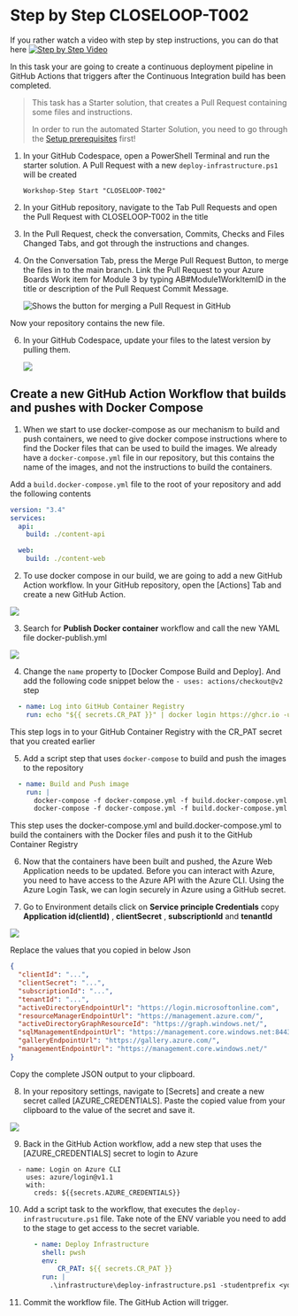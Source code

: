 # Step by Step CLOSELOOP-T002

If you rather watch a video with step by step instructions, you can do that here
[![Step by Step Video](https://img.youtube.com/vi/KeucYraZ5Qo/0.jpg)](https://www.youtube.com/watch?v=KeucYraZ5Qo)

In this task your are going to create a continuous deployment pipeline in GitHub Actions that triggers after the Continuous Integration build has been completed. 

> This task has a Starter solution, that creates a Pull Request containing some files and instructions. 
>
> In order to run the automated Starter Solution, you need to go through the [Setup prerequisites](/Challenges/Prerequisites/Readme.md) first!

1. In your GitHub Codespace, open a PowerShell Terminal and run the starter solution. A Pull Request with a new `deploy-infrastructure.ps1` will be created

      ```
      Workshop-Step Start "CLOSELOOP-T002"
      ```

2. In your GitHub repository, navigate to the Tab Pull Requests and open the Pull Request with CLOSELOOP-T002 in the title

3. In the Pull Request, check the conversation, Commits, Checks and Files Changed Tabs, and got through the instructions and changes.

4. On the Conversation Tab, press the Merge Pull Request Button, to merge the files in to the main branch. Link the Pull Request to your Azure Boards Work item for Module 3 by typing AB#Module1WorkItemID in the title or description of the Pull Request Commit Message. 

      ![Shows the button for merging a Pull Request in GitHub](https://raw.githubusercontent.com/CloudLabsAI-Azure/AIW-DevOps/main/Assets/mergePullRequest.png)

Now your repository contains the new file.

6. In your GitHub Codespace, update your files to the latest version by pulling them.

      ![](https://raw.githubusercontent.com/CloudLabsAI-Azure/AIW-DevOps/main/Assets/2020-10-05-12-10-11.png)

## Create a new GitHub Action Workflow that builds and pushes with Docker Compose

1. When we start to use docker-compose as our mechanism to build and push containers, we need to give docker compose instructions where to find the Docker files that can be used to build the images. We already have a `docker-compose.yml` file in our repository, but this contains the name of the images, and not the instructions to build the containers. 

Add a `build.docker-compose.yml` file to the root of your repository and add the following contents

```YAML
version: "3.4"
services:
  api:
    build: ./content-api

  web:
    build: ./content-web
```

2. To use docker compose in our build, we are going to add a new GitHub Action workflow. In your GitHub repository, open the [Actions] Tab and create a new GitHub Action.

![](https://raw.githubusercontent.com/CloudLabsAI-Azure/AIW-DevOps/main/Assets/NewGHAction.png)

3. Search for **Publish Docker container** workflow  and call the new YAML file docker-publish.yml

![](https://raw.githubusercontent.com/CloudLabsAI-Azure/AIW-DevOps/main/Assets/simplewf.png)

4. Change the `name` property to [Docker Compose Build and Deploy]. And add the following code snippet below the  `- uses: actions/checkout@v2` step

```YAML
  - name: Log into GitHub Container Registry
    run: echo "${{ secrets.CR_PAT }}" | docker login https://ghcr.io -u ${{ github.actor }} --password-stdin
```

This step logs in to your GitHub Container Registry with the CR_PAT secret that you created earlier

5. Add a script step that uses `docker-compose` to build and push the images to the repository

```YAML
  - name: Build and Push image
    run: |  
      docker-compose -f docker-compose.yml -f build.docker-compose.yml build
      docker-compose -f docker-compose.yml -f build.docker-compose.yml push
```
This step uses the docker-compose.yml and build.docker-compose.yml to build the containers with the Docker files and push it to the GitHub Container Registry

6. Now that the containers have been built and pushed, the Azure Web Application needs to be updated. Before you can interact with Azure, you need to have access to the Azure API with the Azure CLI. Using the Azure Login Task, we can login securely in Azure using a GitHub secret.

7. Go to Environment details click on **Service principle Credentials** copy **Application id(clientId)** , **clientSecret** , **subscriptionId** and **tenantId** 

![](https://raw.githubusercontent.com/CloudLabsAI-Azure/AIW-DevOps/main/Assets/sp-creds-auth.png)

Replace the values that you copied in below Json
```JSON
{
  "clientId": "...",
  "clientSecret": "...",
  "subscriptionId": "...",
  "tenantId": "...",
  "activeDirectoryEndpointUrl": "https://login.microsoftonline.com",
  "resourceManagerEndpointUrl": "https://management.azure.com/",
  "activeDirectoryGraphResourceId": "https://graph.windows.net/",
  "sqlManagementEndpointUrl": "https://management.core.windows.net:8443/",
  "galleryEndpointUrl": "https://gallery.azure.com/",
  "managementEndpointUrl": "https://management.core.windows.net/"
}
```

Copy the complete JSON output to your clipboard.

8. In your repository settings, navigate to [Secrets] and create a new secret called [AZURE_CREDENTIALS]. Paste the copied value from your clipboard to the value of the secret and save it.

![](https://raw.githubusercontent.com/CloudLabsAI-Azure/AIW-DevOps/main/Assets/secretAZCRED.png)

9. Back in the GitHub Action workflow, add a new step that uses the [AZURE_CREDENTIALS] secret to login to Azure
      
```
  - name: Login on Azure CLI
    uses: azure/login@v1.1
    with:
      creds: ${{secrets.AZURE_CREDENTIALS}}
```          

10. Add a script task to the workflow, that executes the `deploy-infrastrucuture.ps1` file. Take note of the ENV variable you need to add to the stage to get access to the secret variable.

```YAML
      - name: Deploy Infrastructure
        shell: pwsh
        env:
            CR_PAT: ${{ secrets.CR_PAT }}        
        run: |
          .\infrastructure\deploy-infrastructure.ps1 -studentprefix <your abbreviation here>
```

11. Commit the workflow file. The GitHub Action will trigger.

